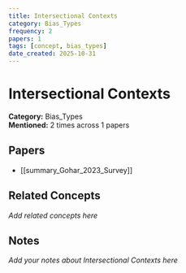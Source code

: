```yaml
---
title: Intersectional Contexts
category: Bias_Types
frequency: 2
papers: 1
tags: [concept, bias_types]
date_created: 2025-10-31
---
```


# Intersectional Contexts

**Category:** Bias_Types  
**Mentioned:** 2 times across 1 papers

## Papers

- [[summary_Gohar_2023_Survey]]

## Related Concepts

*Add related concepts here*

## Notes

*Add your notes about Intersectional Contexts here*
